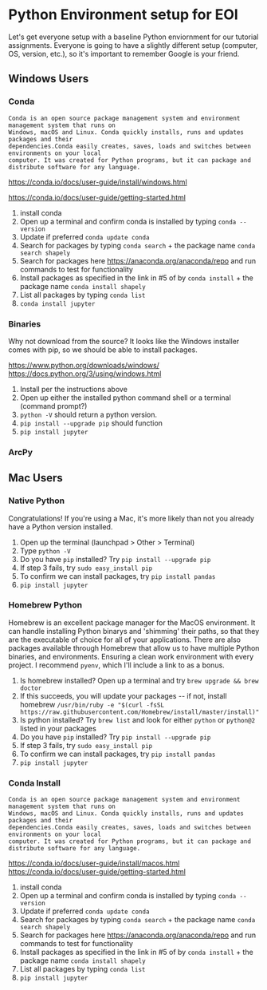 # Python Environment setup for EOI

Let's get everyone setup with a baseline Python enviornment for our tutorial assignments. Everyone is going to have a slightly different setup (computer, OS, version, etc.), so it's important to remember Google is your friend.

## Windows Users

### Conda
```
Conda is an open source package management system and environment management system that runs on 
Windows, macOS and Linux. Conda quickly installs, runs and updates packages and their 
dependencies.Conda easily creates, saves, loads and switches between environments on your local 
computer. It was created for Python programs, but it can package and distribute software for any language.
```

https://conda.io/docs/user-guide/install/windows.html

https://conda.io/docs/user-guide/getting-started.html

1. install conda
2. Open up a terminal and confirm conda is installed by typing `conda --version`
3. Update if preferred `conda update conda`
4. Search for packages by typing `conda search` + the package name `conda search shapely`
5. Search for packages here https://anaconda.org/anaconda/repo and run commands to test for functionality
6. Install packages as specified in the link in #5 of by `conda install` + the package name `conda install shapely`
7. List all packages by typing `conda list`
8. `conda install jupyter`

### Binaries
Why not download from the source? It looks like the Windows installer comes with pip, so we should be able to install packages. 

https://www.python.org/downloads/windows/
https://docs.python.org/3/using/windows.html

1. Install per the instructions above
2. Open up either the installed python command shell or a terminal (command prompt?)
3. `python -V` should return a python version. 
4. `pip install --upgrade pip` should function
5. `pip install jupyter`

### ArcPy

## Mac Users

### Native Python
Congratulations! If you're using a Mac, it's more likely than not you already have a Python version installed. 

1. Open up the terminal (launchpad > Other > Terminal)
2. Type `python -V` 
3. Do you have `pip` installed? Try `pip install --upgrade pip`
4. If step 3 fails, try `sudo easy_install pip`
5. To confirm we can install packages, try `pip install pandas`
6. `pip install jupyter`

### Homebrew Python
Homebrew is an excellent package manager for the MacOS environment. It can handle installing Python binarys and 'shimming' their paths, so that they are the executable of choice for all of your applications. There are also packages available through Homebrew that allow us to have multiple Python binaries, and environments. Ensuring a clean work environment with every project. I recommend `pyenv`, which I'll include a link to as a bonus. 

1. Is homebrew installed? Open up a terminal and try `brew upgrade && brew doctor`
2. If this succeeds, you will update your packages -- if not, install homebrew `/usr/bin/ruby -e "$(curl -fsSL https://raw.githubusercontent.com/Homebrew/install/master/install)"`
3. Is python installed? Try `brew list` and look for either `python` or `python@2` listed in your packages
4. Do you have `pip` installed? Try `pip install --upgrade pip`
5. If step 3 fails, try `sudo easy_install pip`
6. To confirm we can install packages, try `pip install pandas`
7. `pip install jupyter`

### Conda Install
```
Conda is an open source package management system and environment management system that runs on 
Windows, macOS and Linux. Conda quickly installs, runs and updates packages and their 
dependencies.Conda easily creates, saves, loads and switches between environments on your local 
computer. It was created for Python programs, but it can package and distribute software for any language.
```

https://conda.io/docs/user-guide/install/macos.html
https://conda.io/docs/user-guide/getting-started.html

1. install conda
2. Open up a terminal and confirm conda is installed by typing `conda --version`
3. Update if preferred `conda update conda`
4. Search for packages by typing `conda search` + the package name `conda search shapely`
5. Search for packages here https://anaconda.org/anaconda/repo and run commands to test for functionality
6. Install packages as specified in the link in #5 of by `conda install` + the package name `conda install shapely`
7. List all packages by typing `conda list`
8. `pip install jupyter`
